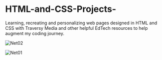 # HTML-and-CSS-Projects-
Learning, recreating and personalizing web pages designed in HTML and CSS with Traversy Media and other helpful EdTech resources to help augment my coding journey. 

![Net02](https://github.com/user-attachments/assets/ee6c4b86-a05e-497d-ab68-e787e62c653b)


![Net01](https://github.com/user-attachments/assets/a0cb6bb2-db78-481d-a030-5ed66f29d76e)

